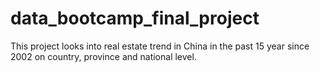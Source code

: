 # data_bootcamp_final_project
This project looks into real estate trend in China in the past 15 year since 2002 on country, province and national level.
